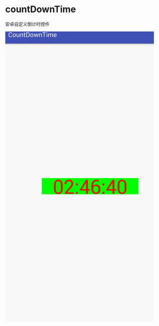 # countDownTime
安卓自定义倒计时控件

![image](https://github.com/zyp666666/countDownTime/blob/master/src/GIF.gif)

